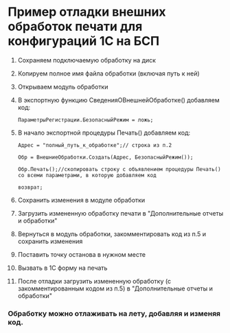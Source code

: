 # Пример отладки внешних обработок печати для конфигураций 1С на БСП

1. Сохраняем подключаемую обработку на диск
2. Копируем полное имя файла обработки (включая путь к ней)
3. Открываем модуль обработки
4. В экспортную функцию СведенияОВнешнейОбработке() добавляем код:
   
   `ПараметрыРегистрации.БезопасныйРежим = ложь;`
5. В начало экспортной процедуры Печать() добавляем код:
   
   `Адрес = "полный_путь_к_обработке";// строка из п.2`

   `Обр = ВнешниеОбработки.Создать(Адрес, БезопасныйРежим());`

   `Обр.Печать();//скопировать строку с объявлением процедуры Печать() со всеми параметрами, в которую добавляем код`
   
   `возврат;`
6. Сохранить изменения в модуле обработки
7. Загрузить измененную обработку печати в "Дополнительные отчеты и обработки"
8.  Вернуться в модуль обработки, закомментировать код из п.5 и сохранить изменения
9.  Поставить точку останова в нужном месте
10. Вызвать в 1С форму на печать
11. После отладки загрузить измененную обработку (с закомментированным кодом из п.5) в "Дополнительные отчеты и обработки"

### Обработку можно отлаживать на лету, добавляя и изменяя код.
   
